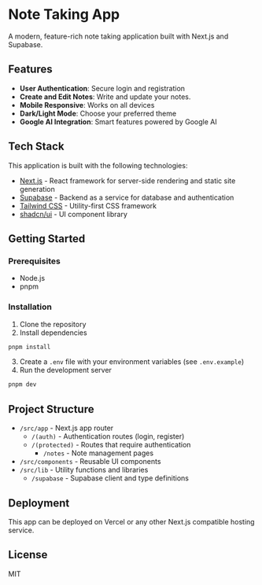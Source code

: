 # Note Taking App

A modern, feature-rich note taking application built with Next.js and Supabase.

## Features

- **User Authentication**: Secure login and registration
- **Create and Edit Notes**: Write and update your notes.
- **Mobile Responsive**: Works on all devices
- **Dark/Light Mode**: Choose your preferred theme
- **Google AI Integration**: Smart features powered by Google AI

## Tech Stack

This application is built with the following technologies:

- [Next.js](https://nextjs.org) - React framework for server-side rendering and static site generation
- [Supabase](https://supabase.io) - Backend as a service for database and authentication
- [Tailwind CSS](https://tailwindcss.com) - Utility-first CSS framework
- [shadcn/ui](https://ui.shadcn.com/) - UI component library

## Getting Started

### Prerequisites

- Node.js
- pnpm

### Installation

1. Clone the repository
2. Install dependencies

```bash
pnpm install
```

3. Create a `.env` file with your environment variables (see `.env.example`)
4. Run the development server

```bash
pnpm dev
```

## Project Structure

- `/src/app` - Next.js app router
  - `/(auth)` - Authentication routes (login, register)
  - `/(protected)` - Routes that require authentication
    - `/notes` - Note management pages
- `/src/components` - Reusable UI components
- `/src/lib` - Utility functions and libraries
  - `/supabase` - Supabase client and type definitions

## Deployment

This app can be deployed on Vercel or any other Next.js compatible hosting service.

## License

MIT
